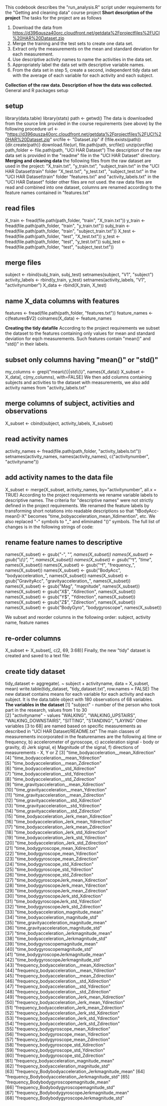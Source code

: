 This codebook describes the "run_analysis.R" script under requirements for the "Getting and cleaning data" course project
**Short description of the project**
The tasks for the project are as follows
1. Download the data from
https://d396qusza40orc.cloudfront.net/getdata%2Fprojectfiles%2FUCI%20HAR%20Dataset.zip
2. Merge the training and the test sets to create one data set.
3. Extract only the measurements on the mean and standard deviation for each measurement.
4. Use descriptive activity names to name the activities in the data set.
5. Appropriately label the data set with descriptive variable names.
6. From the data set in step 5, create a second, independent tidy data set with the average of each variable for each activity and each subject. 

**Collection of the raw data. Description of how the data was collected.**
General and R packages setup
## setup
library(data.table)
library(stats)
path <- getwd()
The data is downloaded from the source link provided in the course requirements (see above) by the following procedure
url <- "https://d396qusza40orc.cloudfront.net/getdata%2Fprojectfiles%2FUCI%20HAR%20Dataset.zip"
srcfile <- "Dataset.zip"
if (!file.exists(path)) {dir.create(path)}
download.file(url, file.path(path, srcfile))
unzip(srcfile)
path_folder <- file.path(path, "UCI HAR Dataset")
The description of the raw data set is provided in the "readme" file in the "UCI HAR Dataset" directory.
**Merging and cleaning data**
the following files from the raw dataset are used in the project:
"X_train.txt", "y_train.txt", "subject_train.txt" in the  "UCI HAR Dataset\train" folder
"X_test.txt", "y_test.txt", "subject_test.txt" in the "UCI HAR Dataset\train" folder
"features.txt" and "activity_labels.txt" in the "UCI HAR Dataset" folder
other files are not used.
the raw data files are read and combined into one dataset, columns are renamed according to the feature names contained in "features.txt"
## read files
X_train <- fread(file.path(path_folder, "train", "X_train.txt"))
y_train <- fread(file.path(path_folder, "train", "y_train.txt"))
subj_train <- fread(file.path(path_folder, "train", "subject_train.txt"))
X_test <- fread(file.path(path_folder, "test", "X_test.txt"))
y_test <- fread(file.path(path_folder, "test", "y_test.txt"))
subj_test <- fread(file.path(path_folder, "test", "subject_test.txt"))

## merge files
subject <- rbind(subj_train, subj_test)
setnames(subject, "V1", "subject")
activity_labels <- rbind(y_train, y_test)
setnames(activity_labels, "V1", "activitynumber")
X_data <- rbind(X_train, X_test)

## name X_data columns with features
features <- fread(file.path(path_folder, "features.txt"))
feature_names <- c(features$V2)
colnames(X_data) <- feature_names

**Creating the tidy datafile**
According to the project requirements we subset the dataset to the features containing only values for mean and standard deviation for eqch measurements. Such features contain "mean()" and "std()" in their labels.
## subset only columns having "mean()" or "std()" 
my_columns <- grepl("mean\\(\\)|std\\(\\)", names(X_data))
X_subset <- X_data[, c(my_columns), with=FALSE]
We then add columns containing subjects and activities to the dataset with measurements, we also add activity names from "activity_labels.txt"
## merge columns of subject, activities and observations
X_subset <- cbind(subject, activity_labels, X_subset)

## read activity names
activity_names <- fread(file.path(path_folder, "activity_labels.txt"))
setnames(activity_names, names(activity_names), c("activitynumber", "activityname"))

## add activity names to the data file
X_subset <- merge(X_subset, activity_names, by="activitynumber", all.x = TRUE)
According to the project requirements we rename variable labels to descriptive names.  The criteria for "descriptive names" were not strictly defined in the project requirements. We renamed the feature labels by transforming short notations into readable  descriptions so that "tBodyAcc-mean()-X" becomes "time_bobyacceleration_mean_Xdimention", etc.  We also replaced "-" symbols to "_" and eliminated "()" symbols.  The full list of changes is in the following strings of code:
## rename feature names to descriptive
names(X_subset) <- gsub("-", "_", names(X_subset))
names(X_subset) <- gsub("\\(\\)", "", names(X_subset))
names(X_subset) <- gsub("^t", "time_", names(X_subset))
names(X_subset) <- gsub("^f", "frequency_", names(X_subset))
names(X_subset) <- gsub("BodyAcc", "bodyacceleration_", names(X_subset))
names(X_subset) <- gsub("GravityAcc", "gravityacceleration_", names(X_subset))
names(X_subset) <- gsub("Mag", "magnitude", names(X_subset))
names(X_subset) <- gsub("X$", "Xdirection", names(X_subset))
names(X_subset) <- gsub("Y$", "Ydirection", names(X_subset))
names(X_subset) <- gsub("Z$", "Zdirection", names(X_subset))
names(X_subset) <- gsub("BodyGyro", "bodygyroscope", names(X_subset))

We subset and reorder columns in the following order: subject, activity name, feature names
## re-order columns
X_subset <- X_subset[, c(2, 69, 3:68)]
Finally, the new "tidy" dataset is created and saved to a text file:
## create tidy dataset
tidy_dataset <- aggregate(. ~ subject + activityname, data = X_subset, mean)
write.table(tidy_dataset, "tidy_dataset.txt", row.names = FALSE)
The new dataset contains means for each variable for each activity and each subject.
It is the data.table object with 180 observations of 68 variables.
**The variables in the dataset**
 [1] "subject"   - number of the person who took part in the research, values from 1 to 30                                        
 [2] "activityname" - values "WALKING", "WALKING_UPSTAIRS", "WALKING_DOWNSTAIRS", "SITTING", "STANDING", "LAYING"
Other variables [3 to 68] are named based on specific measurements as described in "UCI HAR Dataset/README.txt"
The main classes of measurements incorporated in the featurenames are the following
a) time or frequency, b) accelerometer of gyroscope, c) acceleration signal - body or gravity, d) Jerk signal, e) Magnitude of the signal, f) directions of measurements - X, Y or Z 
[3] "time_bodyacceleration__mean_Xdirection"           
 [4] "time_bodyacceleration__mean_Ydirection"           
 [5] "time_bodyacceleration__mean_Zdirection"           
 [6] "time_bodyacceleration__std_Xdirection"            
 [7] "time_bodyacceleration__std_Ydirection"            
 [8] "time_bodyacceleration__std_Zdirection"            
 [9] "time_gravityacceleration__mean_Xdirection"        
[10] "time_gravityacceleration__mean_Ydirection"        
[11] "time_gravityacceleration__mean_Zdirection"        
[12] "time_gravityacceleration__std_Xdirection"         
[13] "time_gravityacceleration__std_Ydirection"         
[14] "time_gravityacceleration__std_Zdirection"         
[15] "time_bodyacceleration_Jerk_mean_Xdirection"       
[16] "time_bodyacceleration_Jerk_mean_Ydirection"       
[17] "time_bodyacceleration_Jerk_mean_Zdirection"       
[18] "time_bodyacceleration_Jerk_std_Xdirection"        
[19] "time_bodyacceleration_Jerk_std_Ydirection"        
[20] "time_bodyacceleration_Jerk_std_Zdirection"        
[21] "time_bodygyroscope_mean_Xdirection"               
[22] "time_bodygyroscope_mean_Ydirection"               
[23] "time_bodygyroscope_mean_Zdirection"               
[24] "time_bodygyroscope_std_Xdirection"                
[25] "time_bodygyroscope_std_Ydirection"                
[26] "time_bodygyroscope_std_Zdirection"                
[27] "time_bodygyroscopeJerk_mean_Xdirection"           
[28] "time_bodygyroscopeJerk_mean_Ydirection"           
[29] "time_bodygyroscopeJerk_mean_Zdirection"           
[30] "time_bodygyroscopeJerk_std_Xdirection"            
[31] "time_bodygyroscopeJerk_std_Ydirection"            
[32] "time_bodygyroscopeJerk_std_Zdirection"            
[33] "time_bodyacceleration_magnitude_mean"             
[34] "time_bodyacceleration_magnitude_std"              
[35] "time_gravityacceleration_magnitude_mean"          
[36] "time_gravityacceleration_magnitude_std"           
[37] "time_bodyacceleration_Jerkmagnitude_mean"         
[38] "time_bodyacceleration_Jerkmagnitude_std"          
[39] "time_bodygyroscopemagnitude_mean"                 
[40] "time_bodygyroscopemagnitude_std"                  
[41] "time_bodygyroscopeJerkmagnitude_mean"             
[42] "time_bodygyroscopeJerkmagnitude_std"              
[43] "frequency_bodyacceleration__mean_Xdirection"      
[44] "frequency_bodyacceleration__mean_Ydirection"      
[45] "frequency_bodyacceleration__mean_Zdirection"      
[46] "frequency_bodyacceleration__std_Xdirection"       
[47] "frequency_bodyacceleration__std_Ydirection"       
[48] "frequency_bodyacceleration__std_Zdirection"       
[49] "frequency_bodyacceleration_Jerk_mean_Xdirection"  
[50] "frequency_bodyacceleration_Jerk_mean_Ydirection"  
[51] "frequency_bodyacceleration_Jerk_mean_Zdirection"  
[52] "frequency_bodyacceleration_Jerk_std_Xdirection"   
[53] "frequency_bodyacceleration_Jerk_std_Ydirection"   
[54] "frequency_bodyacceleration_Jerk_std_Zdirection"   
[55] "frequency_bodygyroscope_mean_Xdirection"          
[56] "frequency_bodygyroscope_mean_Ydirection"          
[57] "frequency_bodygyroscope_mean_Zdirection"          
[58] "frequency_bodygyroscope_std_Xdirection"           
[59] "frequency_bodygyroscope_std_Ydirection"           
[60] "frequency_bodygyroscope_std_Zdirection"           
[61] "frequency_bodyacceleration_magnitude_mean"        
[62] "frequency_bodyacceleration_magnitude_std"         
[63] "frequency_Bodybodyacceleration_Jerkmagnitude_mean"
[64] "frequency_Bodybodyacceleration_Jerkmagnitude_std" 
[65] "frequency_Bodybodygyroscopemagnitude_mean"        
[66] "frequency_Bodybodygyroscopemagnitude_std"         
[67] "frequency_BodybodygyroscopeJerkmagnitude_mean"    
[68] "frequency_BodybodygyroscopeJerkmagnitude_std"

